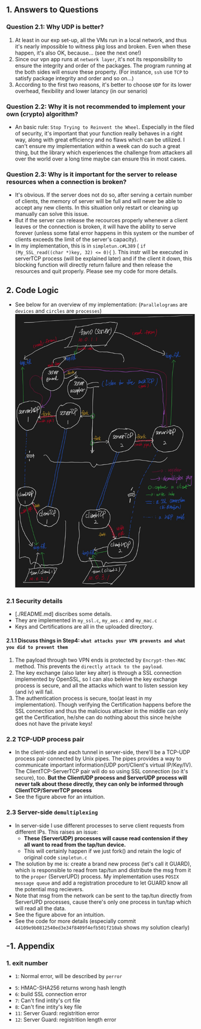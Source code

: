 ## 1. Answers to Questions
### Question 2.1: Why UDP is better?
1. At least in our exp set-up, all the VMs run in a local network, and thus it's nearly impossible to witness pkg loss and broken. Even when these happen, it's also OK, because... (see the next one!)
2. Since our vpn app runs at `network layer`, it's not its responsibility to ensure the integrity and order of the packages. The program running at the both sides will ensure these property. (For instance, `ssh` use `TCP` to satisfy package integrity and order and so on...)
3. According to the first two reasons, it's better to choose `UDP` for its lower overhead, flexibility and lower latancy (in our senario)

### Question 2.2: Why it is not recommended to implement your own (crypto) algorithm?
- An basic rule: `Stop Trying to Reinvent the Wheel`. Especially in the filed of security, it's important that your function really behaves in a right way, along with great efficiency and no flaws which can be utilized. I can't ensure my implementation within a week can do such a great thing, but the library which experiences the challenge from attackers all over the world over a long time maybe can ensure this in most cases.

### Question 2.3: Why is it important for the server to release resources when a connection is broken?
- It's obvious. If the server does not do so, after serving a certain number of clients, the memory of server will be full and will never be able to accept any new clients. In this situation only restart or cleaning up manually can solve this issue.
- But if the server can release the recources properly whenever a client leaves or the connection is broken, it will have the ability to serve forever (unless some fatal error happens in this system or the number of clients exceeds the limit of the server's capacity).
- In my implementation, this is in `simpletun.c#L389` ( `if (My_SSL_read((char *)key, 32) <= 0){` ). This instr will be executed in serverTCP process (will be explained later) and if the client it down, this blocking function will directly return failure and then release the resources and quit properly. Please see my code for more details.

## 2. Code Logic
- See below for an overview of my implementation: (`Parallelograms` are `devices` and `circles` are `processes`)<br/><img src="img/3.png" width="600"><br/>

### 2.1 Security details
- [./README.md] discribes some details.
- They are implemented in `my_ssl.c`, `my_aes.c` and `my_mac.c`
- Keys and Certifications are all in the uploaded directory.
#### 2.1.1 Discuss things in Step4: `what attacks your VPN prevents and what you did to prevent them`
1. The payload through two VPN ends is protected by `Encrypt-then-MAC` method. This prevents the `directly attack to the payload`.
2. The key exchange (also later key alter) is through a SSL connection implemented by OpenSSL, so I can also beleive the key exchange process is secure, and all the attacks which want to listen session key (and iv) will fail.
3. The authentication process is secure, too(at least in my implementation). Though verifying the Certification happens before the SSL connection and thus the malicious attacker in the middle can only get the Certification, he/she can do nothing about this since he/she does not have the private keys!

### 2.2 TCP-UDP process pair
- In the client-side and each tunnel in server-side, there'll be a TCP-UDP process pair connected by Unix pipes. The pipes provides a way to communicate important information(UDP port/Client's virtual IP/Key/IV). The ClientTCP-ServerTCP pair will do so using SSL connection (so it's secure), too. __But the ClientUDP process and ServerUDP process will never talk about these directly, they can only be informed through ClientTCP/ServerTCP process__
- See the figure above for an intuition.

### 2.3 Server-side `demultiplexing`
- In server-side I use different processes to serve client requests from different IPs. This raises an issue: 
    - __These (ServerUDP) processes will cause read contension if they all want to read from the tap/tun device.__
    - This will certainly happen if we just fork() and retain the logic of original code `simpletun.c`
- The solution by me is: create a brand new process (let's call it GUARD), which is responsible to read from tap/tun and distribute the msg from it to the `proper` (ServerUPD) process. My implementation uses `POSIX message queue` and add a registration procedure to let GUARD know all the potential msg recievers.
- Note that msg from the network can be sent to the tap/tun directly from ServerUPD processes, cause there's only one process in tun/tap which will read all the data.
- See the figure above for an intuition.
- See the code for more details (especially commit `44109e9b0812540ed3e34f8409f4efb501f210ab` shows my solution clearly)

## -1. Appendix
### 1. exit number
- `1`: Normal error, will be described by `perror`
<!-- - `4`: Data's integrity is broken -->
- `5`: HMAC-SHA256 returns wrong hash length
- `6`: build SSL connection error
- `7`: Can't find intity's crt file
- `8`: Can't fine intity's key file
- `11`: Server Guard: registrition error
- `12`: Server Guard: registrition length error